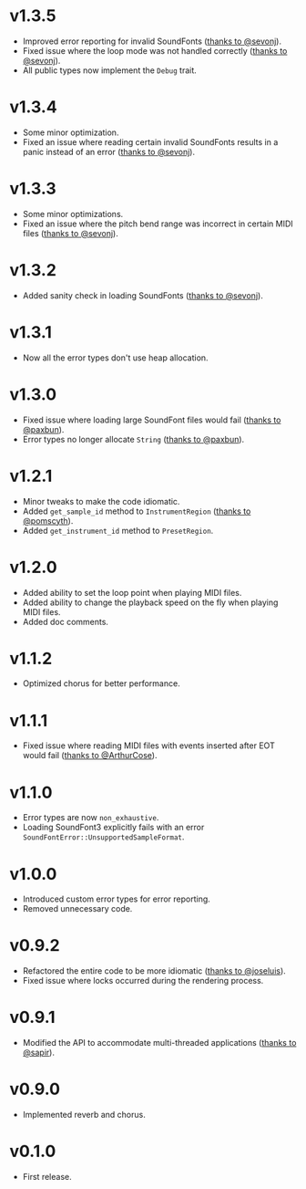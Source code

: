 # v1.3.5

- Improved error reporting for invalid SoundFonts ([thanks to @sevonj](https://github.com/sinshu/rustysynth/pull/32)).
- Fixed issue where the loop mode was not handled correctly ([thanks to @sevonj](https://github.com/sinshu/rustysynth/pull/36)).
- All public types now implement the `Debug` trait.

# v1.3.4

- Some minor optimization.
- Fixed an issue where reading certain invalid SoundFonts results in a panic instead of an error ([thanks to @sevonj](https://github.com/sinshu/rustysynth/pull/31)).

# v1.3.3

- Some minor optimizations.
- Fixed an issue where the pitch bend range was incorrect in certain MIDI files ([thanks to @sevonj](https://github.com/sinshu/rustysynth/pull/29)).

# v1.3.2

- Added sanity check in loading SoundFonts ([thanks to @sevonj](https://github.com/sinshu/rustysynth/pull/24)).

# v1.3.1

- Now all the error types don't use heap allocation.

# v1.3.0

- Fixed issue where loading large SoundFont files would fail ([thanks to @paxbun](https://github.com/sinshu/rustysynth/pull/12)).
- Error types no longer allocate `String` ([thanks to @paxbun](https://github.com/sinshu/rustysynth/pull/12)).

# v1.2.1

- Minor tweaks to make the code idiomatic.
- Added `get_sample_id` method to `InstrumentRegion` ([thanks to @pomscyth](https://github.com/sinshu/rustysynth/pull/11)).
- Added `get_instrument_id` method to `PresetRegion`.

# v1.2.0

- Added ability to set the loop point when playing MIDI files.
- Added ability to change the playback speed on the fly when playing MIDI files.
- Added doc comments.

# v1.1.2

- Optimized chorus for better performance.

# v1.1.1

- Fixed issue where reading MIDI files with events inserted after EOT would fail ([thanks to @ArthurCose](https://github.com/sinshu/rustysynth/pull/9)).

# v1.1.0

- Error types are now `non_exhaustive`.
- Loading SoundFont3 explicitly fails with an error `SoundFontError::UnsupportedSampleFormat`.

# v1.0.0

- Introduced custom error types for error reporting.
- Removed unnecessary code.

# v0.9.2

- Refactored the entire code to be more idiomatic ([thanks to @joseluis](https://github.com/sinshu/rustysynth/pull/6)).
- Fixed issue where locks occurred during the rendering process.

# v0.9.1

- Modified the API to accommodate multi-threaded applications ([thanks to @sapir](https://github.com/sinshu/rustysynth/pull/5)).

# v0.9.0

- Implemented reverb and chorus.

# v0.1.0

- First release.
